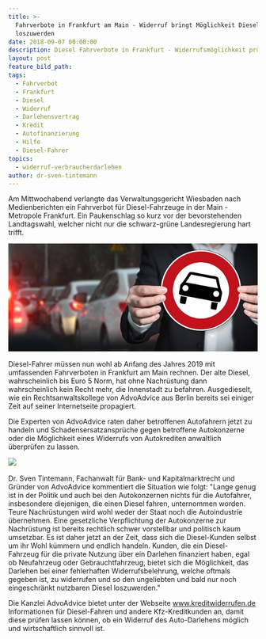 ```yaml
---
title: >-
  Fahrverbote in Frankfurt am Main - Widerruf bringt Möglichkeit Diesel
  loszuwerden
date: 2018-09-07 00:00:00
description: Diesel Fahrverbote in Frankfurt - Widerrufsmöglichkeit prüfen lassen
layout: post
feature_bild_path:
tags:
  - Fahrverbot
  - Frankfurt
  - Diesel
  - Widerruf
  - Darlehensvertrag
  - Kredit
  - Autofinanzierung
  - Hilfe
  - Diesel-Fahrer
topics:
  - widerruf-verbraucherdarlehen
author: dr-sven-tintemann
---
```


Am Mittwochabend verlangte das Verwaltungsgericht Wiesbaden nach Medienberichten ein Fahrverbot für Diesel-Fahrzeuge in der Main - Metropole Frankfurt. Ein Paukenschlag so kurz vor der bevorstehenden Landtagswahl, welcher nicht nur die schwarz-grüne Landesregierung hart trifft.

![](/uploads/auto-2679743-640-5.jpg)

Diesel-Fahrer müssen nun wohl ab Anfang des Jahres 2019 mit umfassenden Fahrverboten in Frankfurt am Main rechnen. Der alte Diesel, wahrscheinlich bis Euro 5 Norm, hat ohne Nachrüstung dann wahrscheinlich kein Recht mehr, die Innenstadt zu befahren. Ausgedieselt, wie ein Rechtsanwaltskollege von AdvoAdvice aus Berlin bereits sei einiger Zeit auf seiner Internetseite propagiert.

Die Experten von AdvoAdvice raten daher betroffenen Autofahrern jetzt zu handeln und Schadensersatzansprüche gegen betroffene Autokonzerne oder die Möglichkeit eines Widerrufs von Autokrediten anwaltlich überprüfen zu lassen.

![](/uploads/diesel-zapfsäule.jpg)

Dr. Sven Tintemann, Fachanwalt für Bank- und Kapitalmarktrecht und Gründer von AdvoAdvice kommentiert die Situation wie folgt: "Lange genug ist in der Politik und auch bei den Autokonzernen nichts für die Autofahrer, insbesondere diejenigen, die einen Diesel fahren, unternommen worden. Teure Nachrüstungen wird wohl weder der Staat noch die Autoindustrie übernehmen. Eine gesetzliche Verpflichtung der Autokonzerne zur Nachrüstung ist bereits rechtlich schwer vorstellbar und politisch kaum umsetzbar. Es ist daher jetzt an der Zeit, dass sich die Diesel-Kunden selbst um ihr Wohl kümmern und endlich handeln. Kunden, die ein Diesel-Fahrzeug für die private Nutzung über ein Darlehen finanziert haben, egal ob Neufahrzeug oder Gebrauchtfahrzeug, bietet sich die Möglichkeit, das Darlehen bei einer fehlerhaften Widerrufsbelehrung, welche oftmals gegeben ist, zu widerrufen und so den ungeliebten und bald nur noch eingeschränkt nutzbaren Diesel loszuwerden."

Die Kanzlei AdvoAdvice bietet unter der Webseite www.kreditwiderrufen.de Informationen für Diesel-Fahren und andere Kfz-Kreditkunden an, damit diese prüfen lassen können, ob ein Widerruf des Auto-Darlehens möglich und wirtschaftlich sinnvoll ist.